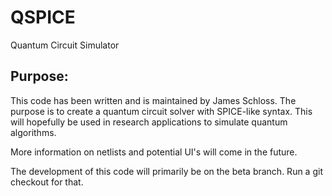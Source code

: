# QSPICE
Quantum Circuit Simulator

## Purpose:
This code has been written and is maintained by James Schloss. The purpose is 
to create a quantum circuit solver with SPICE-like syntax. This will hopefully
be used in research applications to simulate quantum algorithms.

More information on netlists and potential UI's will come in the future.

The development of this code will primarily be on the beta branch. 
Run a git checkout for that.
